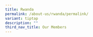 ```yaml
---
title: Rwanda
permalink: /about-us/rwanda/permalink/
variant: tiptap
description: ""
third_nav_title: Our Members
---
```

<p></p>